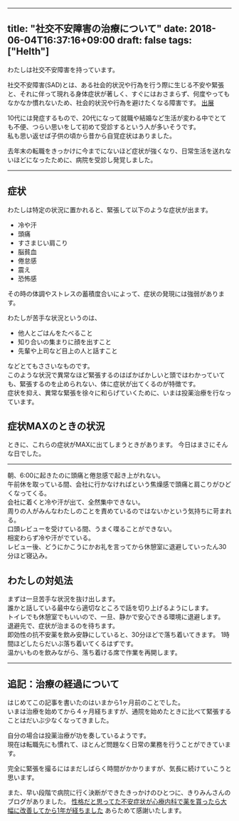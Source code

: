 ----
title: "社交不安障害の治療について"
date: 2018-06-04T16:37:16+09:00
draft: false
tags: ["Helth"]
----
わたしは社交不安障害を持っています。

社交不安障害(SAD)とは、ある社会的状況や行為を行う際に生じる不安や緊張と、それに伴って現れる身体症状が著しく、すぐにはおさまらず、何度やってもなかなか慣れないため、社会的状況や行為を避けたくなる障害です。
[出展](http://www.cocoro-support.com/Social_Anxiety_Disorder.html)

10代には発症するもので、20代になって就職や結婚など生活が変わる中でとても不便、つらい思いをして初めて受診するという人が多いそうです。<br>
私も思い返せば子供の頃から昔から自覚症状はありました。

去年末の転職をきっかけに今までにないほど症状が強くなり、日常生活を送れないほどになったために、病院を受診し発覚しました。

***

## 症状
わたしは特定の状況に置かれると、緊張して以下のような症状が出ます。

* 冷や汗
* 頭痛
* すさまじい肩こり
* 脳貧血
* 倦怠感
* 震え
* 恐怖感

その時の体調やストレスの蓄積度合いによって、症状の発現には強弱があります。

わたしが苦手な状況というのは、

* 他人とごはんをたべること
* 知り合いの集まりに顔を出すこと
* 先輩や上司など目上の人と話すこと

などとてもささいなものです。<br>
このような状況で異常なほど緊張するのはばかばかしいと頭ではわかっていても、緊張するのを止められない、体に症状が出てくるのが特徴です。<br>
症状を抑え、異常な緊張を徐々に和らげていくために、いまは投薬治療を行なっています。

## 症状MAXのときの状況
ときに、これらの症状がMAXに出てしまうときがあります。
今日はまさにそんな日でした。

***

朝、6:00に起きたのに頭痛と倦怠感で起き上がれない。<br>
午前休を取っている間、会社に行かなければという焦燥感で頭痛と肩こりがひどくなってくる。<br>
会社に着くと冷や汗が出て、全然集中できない。<br>
周りの人がみんなわたしのことを責めているのではないかという気持ちに苛まれる。<br>
口頭レビューを受けている間、うまく喋ることができない。<br>
相変わらず冷や汗がでている。<br>
レビュー後、どうにかこうにかお礼を言ってから休憩室に退避していったん30分ほど寝込み。

## わたしの対処法
まずは一旦苦手な状況を抜け出します。<br>
誰かと話している最中なら適切なところで話を切り上げるようにします。<br>
トイレでも休憩室でもいいので、一旦、静かで安心できる環境に退避します。<br>
退避先で、症状が治まるのを待ちます。<br>
即効性の抗不安薬を飲み安静にしていると、30分ほどで落ち着いてきます。
1時間ほどしたらだいぶ落ち着いてくるはずです。<br>
温かいものを飲みながら、落ち着ける席で作業を再開します。

***

## 追記：治療の経過について
はじめてこの記事を書いたのはいまから1ヶ月前のことでした。<br>
いまは治療を始めてから４ヶ月経ちますが、通院を始めたときに比べて緊張することはだいぶ少なくなってきました。

自分の場合は投薬治療が功を奏しているようです。<br>
現在は転職先にも慣れて、ほとんど問題なく日常の業務を行うことができています。

完全に緊張を撮るにはまだしばらく時間がかかりますが、気長に続けていこうと思います。


また、早い段階で病院に行く決断ができたきっかけのひとつに、きりみんさんのブログがありました。
[性格だと思ってた不安症状が心療内科で薬を貰ったら大幅に改善してから1年が経ちました](http://kirimin.hatenablog.com/entry/2018/02/17/173944)
あらためて感謝いたします。
